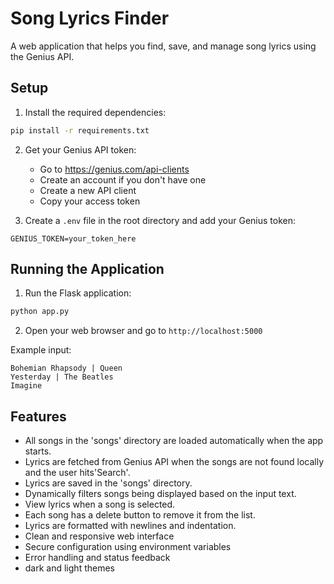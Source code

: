 # Song Lyrics Finder

A web application that helps you find, save, and manage song lyrics using the Genius API.

## Setup

1. Install the required dependencies:
```bash
pip install -r requirements.txt
```

2. Get your Genius API token:
   - Go to https://genius.com/api-clients
   - Create an account if you don't have one
   - Create a new API client
   - Copy your access token

3. Create a `.env` file in the root directory and add your Genius token:
```
GENIUS_TOKEN=your_token_here
```

## Running the Application

1. Run the Flask application:
```bash
python app.py
```

2. Open your web browser and go to `http://localhost:5000`

Example input:
```
Bohemian Rhapsody | Queen
Yesterday | The Beatles
Imagine
```

## Features
- All songs in the 'songs' directory are loaded automatically when the app starts.
- Lyrics are fetched from Genius API when the songs are not found locally and the user hits'Search'.
- Lyrics are saved in the 'songs' directory.
- Dynamically filters songs being displayed based on the input text.
- View lyrics when a song is selected.
- Each song has a delete button to remove it from the list.
- Lyrics are formatted with newlines and indentation.
- Clean and responsive web interface
- Secure configuration using environment variables
- Error handling and status feedback
- dark and light themes
